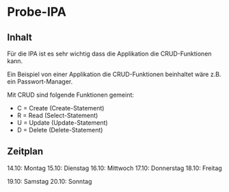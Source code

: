 # Probe-IPA

## Inhalt
Für die IPA ist es sehr wichtig dass die Applikation die CRUD-Funktionen kann. 

Ein Beispiel von einer Applikation die CRUD-Funktionen beinhaltet wäre z.B. ein Passwort-Manager.

Mit CRUD sind folgende Funktionen gemeint:
- C = Create (Create-Statement)
- R = Read (Select-Statement)
- U = Update (Update-Statement)
- D = Delete (Delete-Statement)

## Zeitplan

14.10: Montag
15.10: Dienstag
16.10: Mittwoch
17.10: Donnerstag
18.10: Freitag

19.10: Samstag
20.10: Sonntag